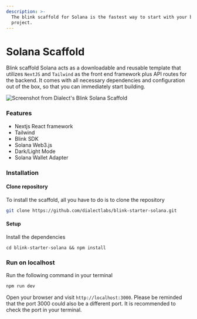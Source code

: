 ```yaml
---
description: >-
  The blink scaffold for Solana is the fastest way to start with your blink
  project.
---
```


# Solana Scaffold

Blink scaffold Solana acts as a downloadable and reusable template that utilizes `NextJS` and `Tailwind` as the front end framework plus API routes for the backend. It comes with all necessary dependencies and configuration out of the box, so that you can immediately start building.

<img src="/img/blink-solana-scaffold.png" alt="Screenshot from Dialect's Blink Solana Scaffold" />

### Features

- Nextjs React framework
- Tailwind
- Blink SDK
- Solana Web3.js
- Dark/Light Mode
- Solana Wallet Adapter

### Installation

#### Clone repository

To install the scaffold, all you have to do is to clone the repository

```bash
git clone https://github.com/dialectlabs/blink-starter-solana.git
```

#### Setup

Install the dependencies

```shell
cd blink-starter-solana && npm install
```

### Run on localhost

Run the following command in your terminal

```bash
npm run dev
```

Open your browser and visit `http://localhost:3000`. Please be reminded that the port 3000 could also be a different port. It is recommended to check the port in your terminal.
